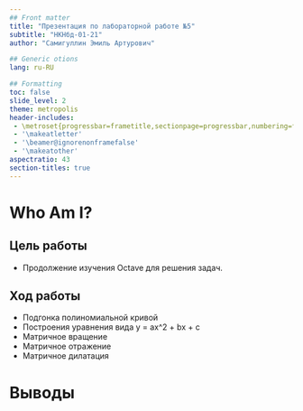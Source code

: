 ```yaml
---
## Front matter
title: "Презентация по лабораторной работе №5"
subtitle: "НКНбд-01-21"
author: "Самигуллин Эмиль Артурович"

## Generic otions
lang: ru-RU

## Formatting
toc: false
slide_level: 2
theme: metropolis
header-includes: 
 - \metroset{progressbar=frametitle,sectionpage=progressbar,numbering=fraction}
 - '\makeatletter'
 - '\beamer@ignorenonframefalse'
 - '\makeatother'
aspectratio: 43
section-titles: true
---
```


# Who Am I?

## Цель работы

- Продолжение изучения Octave для решения задач.

## Ход работы

- Подгонка полиномиальной кривой
- Построения уравнения вида y = ax^2 + bx + c 
- Матричное вращение
- Матричное отражение 
- Матричное дилатация

# Выводы

